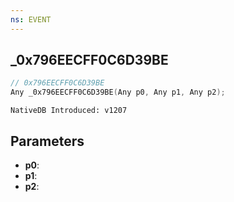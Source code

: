 ```yaml
---
ns: EVENT
---
```

## _0x796EECFF0C6D39BE

```c
// 0x796EECFF0C6D39BE
Any _0x796EECFF0C6D39BE(Any p0, Any p1, Any p2);
```

```
NativeDB Introduced: v1207
```

## Parameters
* **p0**:
* **p1**:
* **p2**:
